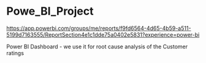# Powe_BI_Project
https://app.powerbi.com/groups/me/reports/f9fd6564-4d65-4b59-a511-5199d7163555/ReportSection4e1c1dde75a0402e5831?experience=power-bi

Power BI Dashboard - we use it for root cause analysis of the Customer ratings
